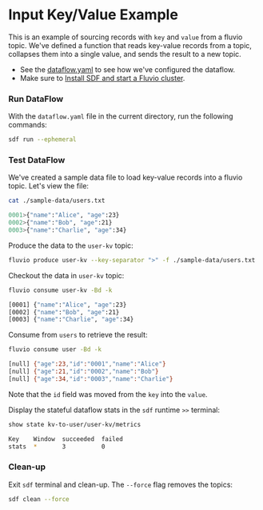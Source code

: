 # Input Key/Value Example

This is an example of sourcing records with `key` and `value` from a fluvio topic. We've defined a function that reads key-value records from a topic, collapses them into a single value, and sends the result to a new topic.

* See the [dataflow.yaml](./dataflow.yaml) to see how we've configured the dataflow.
* Make sure to [Install SDF and start a Fluvio cluster].

### Run DataFlow

With the `dataflow.yaml` file in the current directory, run the following commands:

```bash
sdf run --ephemeral
```

### Test DataFlow

We've created a sample data file to load key-value records into a fluvio topic. Let's view the file:

```bash
cat ./sample-data/users.txt
```

```bash
0001>{"name":"Alice", "age":23}
0002>{"name":"Bob", "age":21}
0003>{"name":"Charlie", "age":34}
```

Produce the data to the `user-kv` topic:

```bash
fluvio produce user-kv --key-separator ">" -f ./sample-data/users.txt
```

Checkout the data in `user-kv` topic:

```bash
fluvio consume user-kv -Bd -k
```

```bash
[0001] {"name":"Alice", "age":23}
[0002] {"name":"Bob", "age":21}
[0003] {"name":"Charlie", "age":34}
```

Consume from `users` to retrieve the result:

```bash
fluvio consume user -Bd -k
```

```bash
[null] {"age":23,"id":"0001","name":"Alice"}
[null] {"age":21,"id":"0002","name":"Bob"}
[null] {"age":34,"id":"0003","name":"Charlie"}
```

Note that the `id` field was moved from the `key` into the `value`.


Display the stateful dataflow stats in the `sdf` runtime `>>` terminal:

```bash
show state kv-to-user/user-kv/metrics
```

```bash
Key    Window  succeeded  failed
stats  *       3          0
```

### Clean-up

Exit `sdf` terminal and clean-up. The `--force` flag removes the topics:

```bash
sdf clean --force
```

[Install SDF and start a Fluvio cluster]: /README.MD#prerequisites